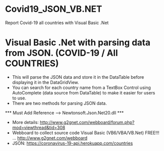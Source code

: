 # Covid19_JSON_VB.NET
Report Covid-19 all countries with Visual Basic .Net
# Visual Basic .Net with parsing data from JSON. (COVID-19 / All COUNTRIES) 
- This will parse the JSON data and store it in the DataTable before displaying it in the DataGridView. 
- You can search for each country name from a TextBox Control using AutoComplete (data source from DataTable) to make it easier for users to use.
- There are two methods for parsing JSON data.

*** Must Add Reference --> Newtonsoft.Json.Net20.dll ***

- More details: http://www.g2gnet.com/webboard/forum.php?mod=viewthread&tid=308
- Webboard to collect source code Visual Basic (VB6/VBA/VB.Net) FREE!!! ... http://www.g2gnet.com/webboard
- JSON: https://coronavirus-19-api.herokuapp.com/countries
